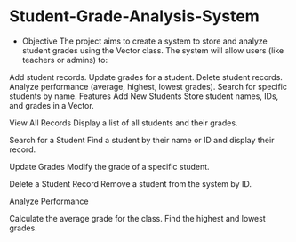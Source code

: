 # Student-Grade-Analysis-System
* Objective
The project aims to create a system to store and analyze student grades using the Vector class. The system will allow users (like teachers or admins) to:

Add student records.
Update grades for a student.
Delete student records.
Analyze performance (average, highest, lowest grades).
Search for specific students by name.
Features
Add New Students
Store student names, IDs, and grades in a Vector.

View All Records
Display a list of all students and their grades.

Search for a Student
Find a student by their name or ID and display their record.

Update Grades
Modify the grade of a specific student.

Delete a Student Record
Remove a student from the system by ID.

Analyze Performance

Calculate the average grade for the class.
Find the highest and lowest grades.
